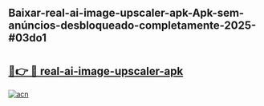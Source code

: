 ## Baixar-real-ai-image-upscaler-apk-Apk-sem-anúncios-desbloqueado-completamente-2025-#03do1

# <h2><a href="https://ainizakaria.my?title=real-ai-image-upscaler-apk&ref=20M">🔗👉 🔴 real-ai-image-upscaler-apk</a></h2>

[![acn](https://github.com/user-attachments/assets/0f9c940e-d8b0-45ae-aac7-cd30a18b3e1c)](https://ainizakaria.my?title=real-ai-image-upscaler-apk&ref=20M)

